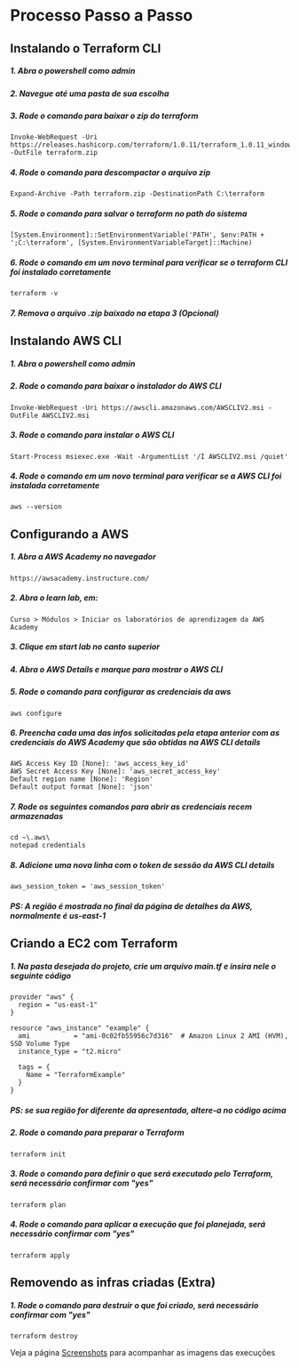 # Processo Passo a Passo

## Instalando o Terraform CLI

##### 1. Abra o powershell como admin

##### 2. Navegue até uma pasta de sua escolha

##### 3. Rode o comando para baixar o zip do terraform

```
Invoke-WebRequest -Uri https://releases.hashicorp.com/terraform/1.0.11/terraform_1.0.11_windows_amd64.zip -OutFile terraform.zip
```

##### 4. Rode o comando para descompactar o arquivo zip

```
Expand-Archive -Path terraform.zip -DestinationPath C:\terraform
```

##### 5. Rode o comando para salvar o terraform no path do sistema

```
[System.Environment]::SetEnvironmentVariable('PATH', $env:PATH + ';C:\terraform', [System.EnvironmentVariableTarget]::Machine)
```

##### 6. Rode o comando em um novo terminal para verificar se o terraform CLI foi instalado corretamente

```
terraform -v
```

##### 7. Remova o arquivo .zip baixado na etapa 3 (Opcional)

## Instalando AWS CLI

##### 1. Abra o powershell como admin

##### 2. Rode o comando para baixar o instalador do AWS CLI

```
Invoke-WebRequest -Uri https://awscli.amazonaws.com/AWSCLIV2.msi -OutFile AWSCLIV2.msi
```

##### 3. Rode o comando para instalar o AWS CLI

```
Start-Process msiexec.exe -Wait -ArgumentList '/I AWSCLIV2.msi /quiet'
```

##### 4. Rode o comando em um novo terminal para verificar se a AWS CLI foi instalada corretamente

```
aws --version
```

## Configurando a AWS

##### 1. Abra a AWS Academy no navegador

```
https://awsacademy.instructure.com/
```

##### 2. Abra o learn lab, em:

```
Curso > Módulos > Iniciar os laboratórios de aprendizagem da AWS Academy
```

##### 3. Clique em start lab no canto superior

##### 4. Abra o AWS Details e marque para mostrar o AWS CLI

##### 5. Rode o comando para configurar as credenciais da aws

```
aws configure
```

##### 6. Preencha cada uma das infos solicitadas pela etapa anterior com as credenciais do AWS Academy que são obtidas na AWS CLI details

```
AWS Access Key ID [None]: 'aws_access_key_id'
AWS Secret Access Key [None]: 'aws_secret_access_key'
Default region name [None]: 'Region'
Default output format [None]: 'json'
```

##### 7. Rode os seguintes comandos para abrir as credenciais recem armazenadas

```
cd ~\.aws\
notepad credentials
```

##### 8. Adicione uma nova linha com o token de sessão da AWS CLI details

```
aws_session_token = 'aws_session_token'
```

##### PS: A região é mostrada no final da página de detalhes da AWS, normalmente é us-east-1

## Criando a EC2 com Terraform

##### 1. Na pasta desejada do projeto, crie um arquivo main.tf e insira nele o seguinte código

```
provider "aws" {
  region = "us-east-1"
}

resource "aws_instance" "example" {
  ami           = "ami-0c02fb55956c7d316"  # Amazon Linux 2 AMI (HVM), SSD Volume Type
  instance_type = "t2.micro"

  tags = {
    Name = "TerraformExample"
  }
}
```

##### PS: se sua região for diferente da apresentada, altere-a no código acima

##### 2. Rode o comando para preparar o Terraform

```
terraform init
```

##### 3. Rode o comando para definir o que será executado pelo Terraform, será necessário confirmar com "yes"

```
terraform plan
```

##### 4. Rode o comando para aplicar a execução que foi planejada, será necessário confirmar com "yes"

```
terraform apply
```

## Removendo as infras criadas (Extra)

##### 1. Rode o comando para destruir o que foi criado, será necessário confirmar com "yes"

```
terraform destroy
```

Veja a página <a href="screenshots">Screenshots</a> para acompanhar as imagens das execuções
